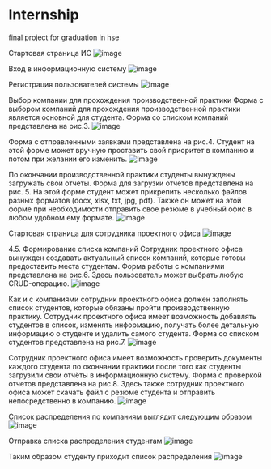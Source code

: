 # Internship
final project for graduation in hse

Стартовая страница ИС
![image](https://github.com/FedQa/Internship/assets/63184742/67250d71-bb11-43ea-80a1-2c3cacb53e91)


Вход в информационную систему
![image](https://github.com/FedQa/Internship/assets/63184742/3fda96ad-d75e-435d-a47f-7c402cc4c922)

Регистрация пользователей системы 
![image](https://github.com/FedQa/Internship/assets/63184742/6a493112-262b-4a26-8f43-fda358d7d1c0)

Выбор компании для прохождения производственной практики
Форма с выбором компаний для прохождения производственной практики является основной для студента. Форма со списком компаний представлена на рис.3.
![image](https://github.com/FedQa/Internship/assets/63184742/8fb1b47c-837f-41a8-a1bd-9e857f199cf8)

Форма с отправленными заявками представлена на рис.4. Студент на этой форме может вручную проставить свой приоритет в компанию и потом при желании его изменить.
![image](https://github.com/FedQa/Internship/assets/63184742/20cb4bb1-7631-4246-8119-7ed0f259c001)

По окончании производственной практики студенты вынуждены загружать свои отчеты. Форма для загрузки отчетов представлена на рис. 5. На этой форме студент может прикрепить несколько файлов разных форматов (docx, xlsx, txt, jpg, pdf). Также он может на этой форме при необходимости отправить свое резюме в учебный офис в любом удобном ему формате.
![image](https://github.com/FedQa/Internship/assets/63184742/0c216117-57e3-454b-82cd-0363a2bba3a6)


Стартовая страница для сотрудника проектного офиса
![image](https://github.com/FedQa/Internship/assets/63184742/08423012-5377-46b6-9dc3-7948aee9183a)


4.5.	Формирование списка компаний
Сотрудник проектного офиса вынужден создавать актуальный список компаний, которые готовы предоставить места студентам. Форма работы с компаниями представлена на рис.6. Здесь пользователь может выбрать любую CRUD-операцию.
![image](https://github.com/FedQa/Internship/assets/63184742/4d374e5b-90da-497b-a4de-35bbf183d6c1)

Как и с компаниями сотрудник проектного офиса должен заполнять список студентов, которые обязаны пройти производственную практику. Сотрудник проектного офиса имеет возможность добавлять студентов в список, изменять информацию, получать более детальную информацию о студенте и удалить самого студента. Форма со списком студентов представлена на рис.7.
![image](https://github.com/FedQa/Internship/assets/63184742/d50928d7-0369-42ea-a25b-5af198325c7c)


Сотрудник проектного офиса имеет возможность проверить документы каждого студента по окончании практики после того как студенты загрузили свои отчёты в информационную систему. Форма с проверкой отчетов представлена на рис.8. Здесь также сотрудник проектного офиса может скачать файл с резюме студента и отправить непосредственно в компанию.
![image](https://github.com/FedQa/Internship/assets/63184742/1917d2f5-9a48-486c-b2ea-a6bd7125d587)

Список распределения по компаниям выглядит следующим образом
![image](https://github.com/FedQa/Internship/assets/63184742/3da34f7a-83df-4267-9677-341982aaff0e)

Отправка списка распределения студентам
![image](https://github.com/FedQa/Internship/assets/63184742/c17e8f9a-dfd7-492b-b34c-77ead58a53eb)

Таким образом студенту приходит список распределения
![image](https://github.com/FedQa/Internship/assets/63184742/e9494a20-361a-4a5e-a0a7-1c5112f45b31)

